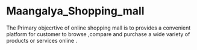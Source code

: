 # Maangalya_Shopping_mall
   The Primary objecrtive of online shopping mall is to provides a convenient platform for customer to browse ,compare and purchase a wide variety of products or services online .
